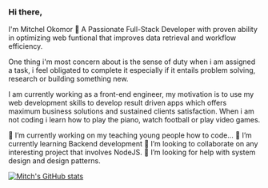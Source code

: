 ### Hi there,
 I'm Mitchel Okomor 👋
A Passionate Full-Stack Developer with proven ability in optimizing web funtional that improves data retrieval and workflow efficiency.

One thing i'm most concern about is the sense of duty when i am assigned a task, i feel obligated to complete it especially if it entails problem solving, research or building something new.

I am currently working as a front-end engineer, my motivation is to use my web development skills to develop result driven apps which offers maximum business solutions and sustained clients satisfaction. 
When i am not coding i learn how to play the piano, watch football or play video games.

🔭 I’m currently working on my teaching young people how to code...
🌱 I’m currently learning Backend development
👯 I’m looking to collaborate on any interesting project that involves NodeJS.
🤔 I’m looking for help with system design and design patterns.
<!--
**mitchel-okomor/mitchel-okomor** is a ✨ _special_ ✨ repository because its `README.md` (this file) appears on your GitHub profile.

Here are some ideas to get you started:

- 🔭 I’m currently working on ...
- 🌱 I’m currently learning Java
- 👯 I’m looking to collaborate on ...
- 🤔 I’m looking for help with ...
- 💬 Ask me about ...
- 📫 How to reach me: ...
- 😄 Pronouns: ...
- ⚡ Fun fact: ...
-->

[![Mitch's GitHub stats](https://github-readme-stats.vercel.app/api?username=mitchel-okomor)](https://github.com/anuraghazra/github-readme-stats)
